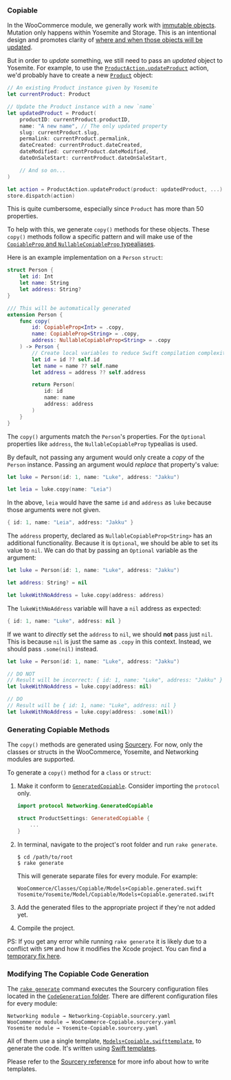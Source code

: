 ### Copiable

In the WooCommerce module, we generally work with [immutable objects](../Yosemite/Yosemite/Model/Model.swift). Mutation only happens within Yosemite and Storage. This is an intentional design and promotes clarity of [where and when those objects will be updated](https://git.io/JvALp).

But in order to _update_ something, we still need to pass an _updated_ object to Yosemite. For example, to use the [`ProductAction.updateProduct`](../Yosemite/Yosemite/Actions/ProductAction.swift) action, we'd probably have to create a new [`Product`](../Networking/Networking/Model/Product/Product.swift) object:

```swift
// An existing Product instance given by Yosemite
let currentProduct: Product

// Update the Product instance with a new `name`
let updatedProduct = Product(
    productID: currentProduct.productID,
    name: "A new name", // The only updated property
    slug: currentProduct.slug,
    permalink: currentProduct.permalink,
    dateCreated: currentProduct.dateCreated,
    dateModified: currentProduct.dateModified,
    dateOnSaleStart: currentProduct.dateOnSaleStart,

    // And so on...
)

let action = ProductAction.updateProduct(product: updatedProduct, ...)
store.dispatch(action)
```

This is quite cumbersome, especially since `Product` has more than 50 properties.

To help with this, we generate `copy()` methods for these objects. These `copy()` methods follow a specific pattern and will make use of the [`CopiableProp` and `NullableCopiableProp` typealiases](../Networking/Networking/Copiable/Copiable.swift).

Here is an example implementation on a `Person` `struct`:

```swift
struct Person {
    let id: Int
    let name: String
    let address: String?
}

/// This will be automatically generated
extension Person {
    func copy(
        id: CopiableProp<Int> = .copy,
        name: CopiableProp<String> = .copy,
        address: NullableCopiableProp<String> = .copy
    ) -> Person {
        // Create local variables to reduce Swift compilation complexity.
        let id = id ?? self.id
        let name = name ?? self.name
        let address = address ?? self.address

        return Person(
            id: id
            name: name
            address: address
        )
    }
}
```

The `copy()` arguments match the `Person`'s properties. For the `Optional` properties like `address`, the `NullableCopiableProp` typealias is used.

By default, not passing any argument would only create a _copy_ of the `Person` instance. Passing an argument would _replace_ that property's value:

```swift
let luke = Person(id: 1, name: "Luke", address: "Jakku")

let leia = luke.copy(name: "Leia")
```

In the above, `leia` would have the same `id` and `address` as `luke` because those arguments were not given.

```swift
{ id: 1, name: "Leia", address: "Jakku" }
```

The `address` property, declared as `NullableCopiableProp<String>` has an additional functionality. Because it is `Optional`, we should be able to set its value to `nil`. We can do that by passing an `Optional` variable as the argument:

```swift
let luke = Person(id: 1, name: "Luke", address: "Jakku")

let address: String? = nil

let lukeWithNoAddress = luke.copy(address: address)
```

The `lukeWithNoAddress` variable will have a `nil` address as expected:

```swift
{ id: 1, name: "Luke", address: nil }
```

If we want to _directly_ set the `address` to `nil`, we should **not** pass just `nil`. This is because `nil` is just the same as `.copy` in this context. Instead, we should pass `.some(nil)` instead.

```swift
let luke = Person(id: 1, name: "Luke", address: "Jakku")

// DO NOT
// Result will be incorrect: { id: 1, name: "Luke", address: "Jakku" }
let lukeWithNoAddress = luke.copy(address: nil)

// DO
// Result will be { id: 1, name: "Luke", address: nil }
let lukeWithNoAddress = luke.copy(address: .some(nil))
```



### Generating Copiable Methods

The `copy()` methods are generated using [Sourcery](https://github.com/krzysztofzablocki/Sourcery). For now, only the classes or structs in the WooCommerce, Yosemite, and Networking modules are supported.

To generate a `copy()` method for a `class` or `struct`:

1. Make it conform to [`GeneratedCopiable`](../Networking/Networking/Copiable/GeneratedCopiable.swift). Consider importing the `protocol` only.

    ```swift
    import protocol Networking.GeneratedCopiable

    struct ProductSettings: GeneratedCopiable {
        ...
    }
    ```

2. In terminal, navigate to the project's root folder and run `rake generate`.

    ```
    $ cd /path/to/root
    $ rake generate
    ```

    This will generate separate files for every module. For example:

    ```
    WooCommerce/Classes/Copiable/Models+Copiable.generated.swift
    Yosemite/Yosemite/Model/Copiable/Models+Copiable.generated.swift
    ```

3. Add the generated files to the appropriate project if they're not added yet.
4. Compile the project.

PS: If you get any error while running `rake generate` it is likely due to a conflict with `SPM` and how it modifies the Xcode project. You can find a [temporary fix here](https://github.com/woocommerce/woocommerce-ios/issues/2864).

### Modifying The Copiable Code Generation

The [`rake generate`](../Rakefile) command executes the Sourcery configuration files located in the [`CodeGeneration` folder](../CodeGeneration). There are different configuration files for every module:

```
Networking module → Networking-Copiable.sourcery.yaml
WooCommerce module → WooCommerce-Copiable.sourcery.yaml
Yosemite module → Yosemite-Copiable.sourcery.yaml
```

All of them use a single template, [`Models+Copiable.swifttemplate`](../CodeGeneration/Models+Copiable.swifttemplate), to generate the code. It's written using [Swift templates](https://cdn.rawgit.com/krzysztofzablocki/Sourcery/master/docs/writing-templates.html).

Please refer to the [Sourcery reference](https://cdn.rawgit.com/krzysztofzablocki/Sourcery/master/docs/index.html) for more info about how to write templates.

